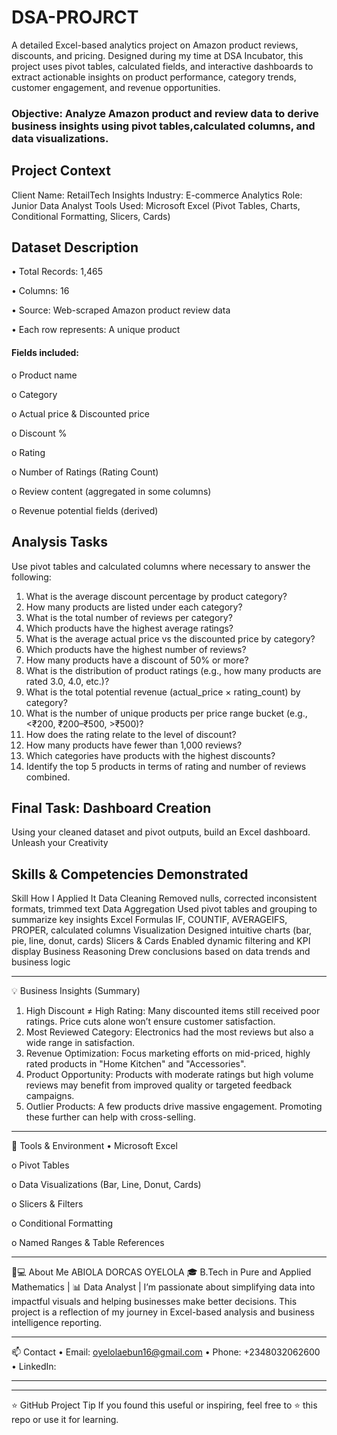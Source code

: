 # DSA-PROJRCT
A detailed Excel-based analytics project on Amazon product reviews, discounts, and pricing. Designed during my time at DSA Incubator, this project uses pivot tables, calculated fields, and interactive dashboards to extract actionable insights on product performance, category trends, customer engagement, and revenue opportunities.
### Objective: Analyze Amazon product and review data to derive business insights using pivot tables,calculated columns, and data visualizations.
## Project Context
Client Name: RetailTech Insights
Industry: E-commerce Analytics
Role: Junior Data Analyst
Tools Used: Microsoft Excel (Pivot Tables, Charts, Conditional Formatting, Slicers, Cards)

## Dataset Description
•	Total Records: 1,465

•	Columns: 16

•	Source: Web-scraped Amazon product review data

•	Each row represents: A unique product

#### Fields included:
o	Product name

o	Category

o	Actual price & Discounted price

o	Discount %

o	Rating

o	Number of Ratings (Rating Count)

o	Review content (aggregated in some columns)

o	Revenue potential fields (derived)

## Analysis Tasks
Use pivot tables and calculated columns where necessary to answer the following:
1. What is the average discount percentage by product category?
2. How many products are listed under each category?
3. What is the total number of reviews per category?
4. Which products have the highest average ratings?
5. What is the average actual price vs the discounted price by category?
6. Which products have the highest number of reviews?
7. How many products have a discount of 50% or more?
8. What is the distribution of product ratings (e.g., how many products are rated 3.0, 4.0, etc.)?
9. What is the total potential revenue (actual_price × rating_count) by category?
10. What is the number of unique products per price range bucket (e.g., <₹200, ₹200–₹500, >₹500)?
11. How does the rating relate to the level of discount?
12. How many products have fewer than 1,000 reviews?
13. Which categories have products with the highest discounts?
14. Identify the top 5 products in terms of rating and number of reviews combined.

## Final Task: Dashboard Creation
Using your cleaned dataset and pivot outputs, build an Excel dashboard. Unleash your Creativity

## Skills & Competencies Demonstrated
Skill	How I Applied It
Data Cleaning	Removed nulls, corrected inconsistent formats, trimmed text
Data Aggregation	Used pivot tables and grouping to summarize key insights
Excel Formulas	IF, COUNTIF, AVERAGEIFS, PROPER, calculated columns
Visualization	Designed intuitive charts (bar, pie, line, donut, cards)
Slicers & Cards	Enabled dynamic filtering and KPI display
Business Reasoning	Drew conclusions based on data trends and business logic
________________________________________
💡 Business Insights (Summary)
1.	High Discount ≠ High Rating: Many discounted items still received poor ratings. Price cuts alone won’t ensure customer satisfaction.
2.	Most Reviewed Category: Electronics had the most reviews but also a wide range in satisfaction.
3.	Revenue Optimization: Focus marketing efforts on mid-priced, highly rated products in "Home Kitchen" and "Accessories".
4.	Product Opportunity: Products with moderate ratings but high volume reviews may benefit from improved quality or targeted feedback campaigns.
5.	Outlier Products: A few products drive massive engagement. Promoting these further can help with cross-selling.
________________________________________
🔧 Tools & Environment
•	Microsoft Excel

o	Pivot Tables

o	Data Visualizations (Bar, Line, Donut, Cards)

o	Slicers & Filters

o	Conditional Formatting

o	Named Ranges & Table References
________________________________________
👨💻 About Me
ABIOLA DORCAS OYELOLA
🎓 B.Tech in Pure and Applied Mathematics | 📊 Data Analyst | 
I’m passionate about simplifying data into impactful visuals and helping businesses make better decisions.
This project is a reflection of my journey in Excel-based analysis and business intelligence reporting.
________________________________________
📫 Contact
•	Email: oyelolaebun16@gmail.com
•	Phone: +2348032062600
•	LinkedIn: 
________________________________________
________________________________________
⭐ GitHub Project Tip
If you found this useful or inspiring, feel free to ⭐ this repo or use it for learning.

